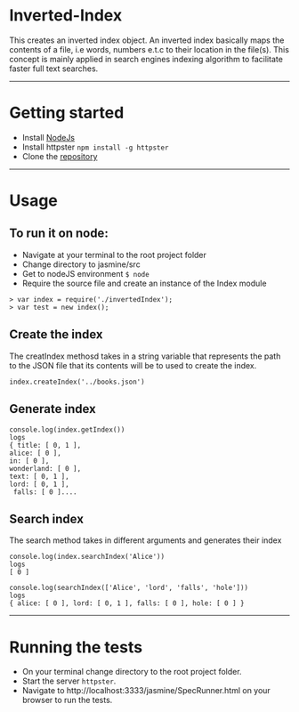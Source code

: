 # Inverted-Index

This creates an inverted index object. An inverted index basically maps the contents of a file, i.e words, numbers e.t.c to their location in the file(s). This concept is mainly applied in search engines indexing algorithm to facilitate faster full text searches.

***

# Getting started

* Install [NodeJs](https://nodejs.org/en/)
* Install httpster `npm install -g httpster`
* Clone the [repository](https://github.com/andela-tbaraza/Inverted-Index.git)

***

# Usage

## To run it on node:

* Navigate at your terminal to the root project folder
* Change directory to jasmine/src
* Get to nodeJS environment `$ node`
* Require the source file and create an instance of the Index module

``` 
> var index = require('./invertedIndex');
> var test = new index();
```

## Create the index
The creatIndex methosd takes in a string variable that represents the path to the JSON file that its contents will be to used to create the index.

```
index.createIndex('../books.json')
```

## Generate index

```
console.log(index.getIndex())
logs
{ title: [ 0, 1 ],
alice: [ 0 ],
in: [ 0 ],
wonderland: [ 0 ],
text: [ 0, 1 ],
lord: [ 0, 1 ],
 falls: [ 0 ]....
```
## Search index
The search method takes in different arguments and generates their index

```
console.log(index.searchIndex('Alice'))
logs
[ 0 ]

console.log(searchIndex(['Alice', 'lord', 'falls', 'hole']))
logs
{ alice: [ 0 ], lord: [ 0, 1 ], falls: [ 0 ], hole: [ 0 ] }

```

***

# Running the tests

* On your terminal change directory to the root project folder.
* Start the server `httpster`.
* Navigate to http://localhost:3333/jasmine/SpecRunner.html on your browser to run the tests.


